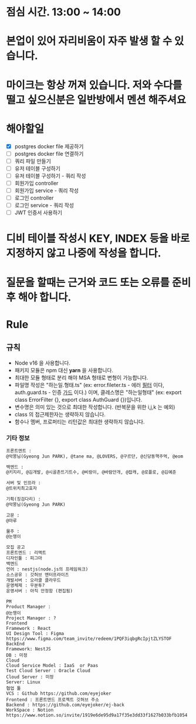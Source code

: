 # 점심 시간. 13:00 ~ 14:00

# 본업이 있어 자리비움이 자주 발생 할 수 있습니다.

# 마이크는 항상 꺼져 있습니다. 저와 수다를 떨고 싶으신분은 일반방에서 멘션 해주셔요

# 해야할일

- [x] postgres docker file 제공하기
- [ ] postgres docker file 연결하기
- [ ] 쿼리 파일 만들기
- [ ] 유저 테이블 구성하기
- [ ] 유저 테이블 구성하기 - 쿼리 작성
- [ ] 회원가입 controller
- [ ] 회원가입 service - 쿼리 작성
- [ ] 로그인 controller
- [ ] 로그인 service - 쿼리 작성
- [ ] JWT 인증서 사용하기

# 디비 테이블 작성시 KEY, INDEX 등을 바로 지정하지 않고 나중에 작성을 합니다.

# 질문을 할때는 근거와 코드 또는 오류를 준비 후 해야 합니다.

# Rule

## 규칙

- Node v16 을 사용합니다.
- 패키지 모듈은 npm 대신 <b>yarn</b> 을 사용합니다.
- 최대한 모듈 형태로 분리 해야 MSA 형태로 변형이 가능합니다.
- 파일명 작성은 "하는일.형태.ts" (ex: error.fileter.ts - 에러 [필터]() 이다, auth.guard.ts - 인증 [가드]() 이다.) 이며, 클레스명은 "하는일형태" (ex: export class ErrorFilter {}, export class AuthGuard {})입니다.
- 변수명은 의미 있는 것으로 최대한 작성합니다. (반복문을 위한 i,j,k 는 예외)
- class 의 접근제한자는 생략하지 않습니다.
- 함수나 멤버, 프로퍼티는 리턴값은 최대한 생략하지 않습니다.

### 기타 정보

```markdown
프론트엔트 :
@악몽님(Gyeong Jun PARK), @tane ma, @LOVERS, @구르단, @신당동핵주먹, @eom

백엔드 :
@키지리, @김개발, @시골촌뜨기트수, @비랑이, @바람안개, @잡캐, @로플로, @김예준

서버 및 인프라 :
@트위치최고효자

기획(징검다리) :
@악몽님(Gyeong Jun PARK)

고문 :
@마루

물주 :
@눈쟁이
```

```markdown
모집 공고
프론트엔드 : 리액트
디자인툴 : 피그마
백엔드
언어 : nestjs(node.js의 프레임워크)
소스공유 : 깃허브 엔터프라이즈
개발서버 : 오라클 클라우드
운영체제 : 우분투?
운영서버 : 아직 안정함 (편집됨)
```

```
PM
Product Manager :
@눈쟁이
Project Manager : ?
Frontend
Framework : React
UI Design Tool : Figma https://www.figma.com/team_invite/redeem/1PQF3iqbgRcIpjtZLYSTOF
BackEnd
Framework: NestJS
DB : 미정
Cloud
Cloud Service Model : IaaS  or Paas
Test Cloud Server : Oracle Cloud
Cloud Server : 미정
Server: Linux
협업 툴
VCS : Github https://github.com/eyejoker
Frontend : 프론트앤드 프로젝트 깃허브 주소
Backend : https://github.com/eyejoker/ej-back
WorkSpace : Notion https://www.notion.so/invite/1919e6de95d9a17f35e3dd33f1627b033bfb1054
```
